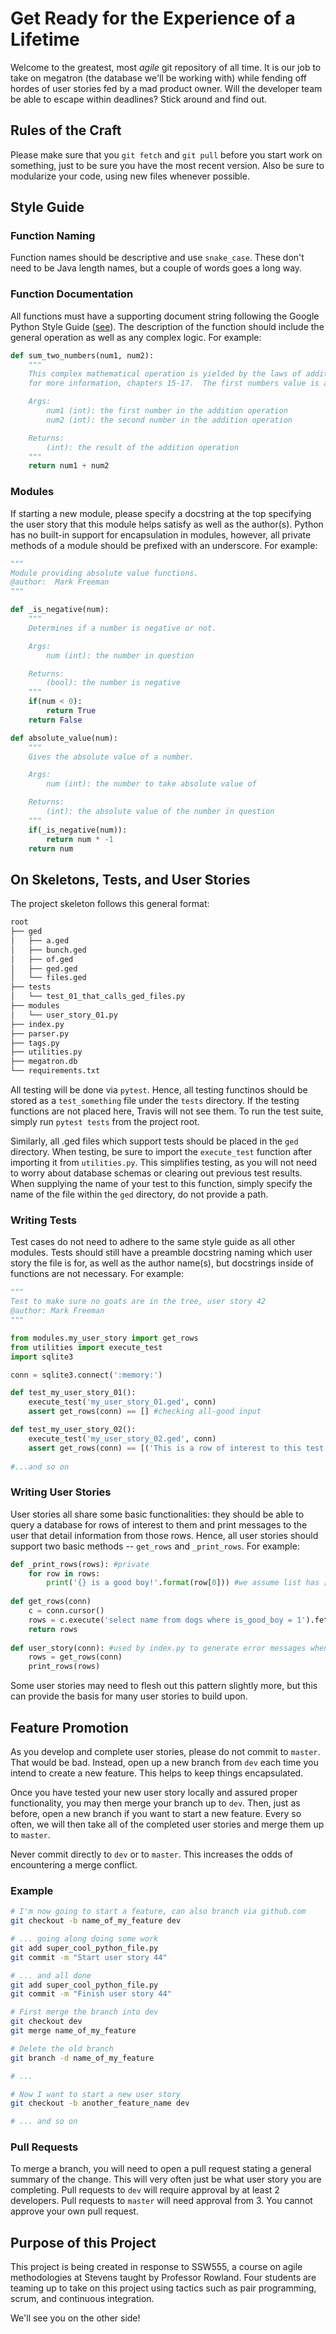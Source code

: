 # Get Ready for the Experience of a Lifetime

Welcome to the greatest, most _agile_ git repository of all time.  It is our job to take on megatron (the database we'll be working with) while fending off hordes of user stories fed by a mad product owner.  Will the developer team be able to escape within deadlines? Stick around and find out.

## Rules of the Craft
Please make sure that you `git fetch` and `git pull` before you start work on something, just to be sure you have the most recent version.  Also be sure to modularize your code, using new files whenever possible.

## Style Guide

### Function Naming
Function names should be descriptive and use `snake_case`.  These don't need to be Java length names, but a couple of words goes a long way.

### Function Documentation
All functions must have a supporting document string following the Google Python Style Guide ([see](https://github.com/google/styleguide/blob/gh-pages/pyguide.md#38-comments-and-docstrings)).  The description of the function should include the general operation as well as any complex logic.  For example:

```python
def sum_two_numbers(num1, num2):
    """
    This complex mathematical operation is yielded by the laws of addition.  Please reference Goldstein and Harowitz 
    for more information, chapters 15-17.  The first numbers value is added to the value of the second number and the resulting mathematical expression is returned.

    Args:
        num1 (int): the first number in the addition operation
        num2 (int): the second number in the addition operation

    Returns:
        (int): the result of the addition operation
    """
    return num1 + num2
```

### Modules
If starting a new module, please specify a docstring at the top specifying the user story that this module helps satisfy as well as the author(s).  Python has no built-in support for encapsulation in modules, however, all private methods of a module should be prefixed with an underscore.  For example:

```python
"""
Module providing absolute value functions.
@author:  Mark Freeman
"""

def _is_negative(num):
    """
    Determines if a number is negative or not.

    Args:
        num (int): the number in question

    Returns:
        (bool): the number is negative
    """
    if(num < 0):
        return True
    return False

def absolute_value(num):
    """
    Gives the absolute value of a number.

    Args:
        num (int): the number to take absolute value of

    Returns:
        (int): the absolute value of the number in question
    """
    if(_is_negative(num)):
        return num * -1
    return num
```
## On Skeletons, Tests, and User Stories
The project skeleton follows this general format:

```bash
root
├── ged
│   ├── a.ged
│   ├── bunch.ged
│   ├── of.ged
│   ├── ged.ged
│   └── files.ged
├── tests
│   └── test_01_that_calls_ged_files.py
├── modules
│   └── user_story_01.py
├── index.py
├── parser.py
├── tags.py
├── utilities.py
├── megatron.db
└── requirements.txt
```

All testing will be done via `pytest`.  Hence, all testing functinos should be stored as a `test_something` file under the `tests` directory.  If the testing functions are not placed here, Travis will not see them.  To run the test suite, simply run `pytest tests` from the project root.

Similarly, all .ged files which support tests should be placed in the `ged` directory.  When testing, be sure to import the `execute_test` function after importing it from `utilities.py`.  This simplifies testing, as you will not need to worry about database schemas or clearing out previous test results.  When supplying the name of your test to this function, simply specify the name of the file within the `ged` directory, do not provide a path.

### Writing Tests
Test cases do not need to adhere to the same style guide as all other modules.  Tests should still have a preamble docstring naming which user story the file is for, as well as the author name(s), but docstrings inside of functions are not necessary.  For example:

```python
"""
Test to make sure no goats are in the tree, user story 42
@author: Mark Freeman
"""

from modules.my_user_story import get_rows
from utilities import execute_test
import sqlite3

conn = sqlite3.connect(':memory:')

def test_my_user_story_01():
    execute_test('my_user_story_01.ged', conn)
    assert get_rows(conn) == [] #checking all-good input

def test_my_user_story_02():
    execute_test('my_user_story_02.ged', conn)
    assert get_rows(conn) == [('This is a row of interest to this test'), ('Another import condition')] #checking bad input
    
#...and so on
```

### Writing User Stories
User stories all share some basic functionalities: they should be able to query a database for rows of interest to them and print messages to the user that detail information from those rows.  Hence, all user stories should support two basic methods -- `get_rows` and `_print_rows`.  For example:

```python
def _print_rows(rows): #private
    for row in rows:
        print('{} is a good boy!'.format(row[0])) #we assume list has [name, is_good_boy]
        
def get_rows(conn)
    c = conn.cursor()
    rows = c.execute('select name from dogs where is_good_boy = 1').fetchall() #sometimes rows must be filtered further
    return rows
    
def user_story(conn): #used by index.py to generate error messages when parsing user input files
    rows = get_rows(conn)
    print_rows(rows)
```
Some user stories may need to flesh out this pattern slightly more, but this can provide the basis for many user stories to build upon.

## Feature Promotion

As you develop and complete user stories, please do not commit to `master`. That would be bad.  Instead, open up a new branch from `dev` each time you intend to create a new feature.  This helps to keep things encapsulated.

Once you have tested your new user story locally and assured proper functionality, you may then merge your branch up to `dev`.  Then, just as before, open a new branch if you want to start a new feature.  Every so often, we will then take all of the completed user stories and merge them up to `master`.

Never commit directly to `dev` or to `master`.  This increases the odds of encountering a merge conflict.

### Example

```bash
# I'm now going to start a feature, can also branch via github.com
git checkout -b name_of_my_feature dev

# ... going along doing some work
git add super_cool_python_file.py
git commit -m "Start user story 44"

# ... and all done
git add super_cool_python_file.py
git commit -m "Finish user story 44"

# First merge the branch into dev
git checkout dev
git merge name_of_my_feature

# Delete the old branch
git branch -d name_of_my_feature

# ... 

# Now I want to start a new user story
git checkout -b another_feature_name dev

# ... and so on

```

### Pull Requests

To merge a branch, you will need to open a pull request stating a general summary of the change.  This will very often just be what user story you are completing.  Pull requests to `dev` will require approval by at least 2 developers.  Pull requests to `master` will need approval from 3.  You cannot approve your own pull request.

## Purpose of this Project

This project is being created in response to SSW555, a course on agile methodologies at Stevens taught by Professor Rowland.  Four students are teaming up to take on this project using tactics such as pair programming, scrum, and continuous integration.

We'll see you on the other side!
